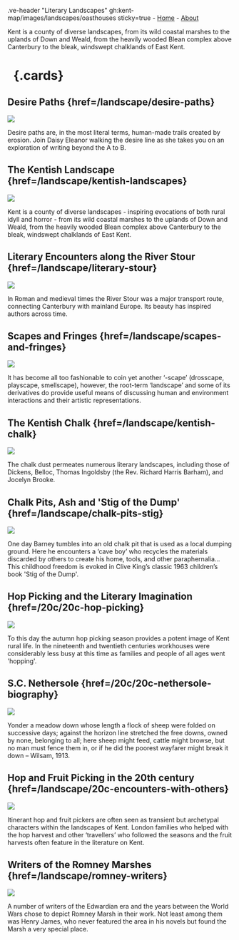.ve-header "Literary Landscapes" gh:kent-map/images/landscapes/oasthouses sticky=true
    - [Home](/)
    - [About](/about)

Kent is a county of diverse landscapes, from its wild coastal marshes to the uplands of Down and Weald, from the heavily wooded Blean complex above Canterbury to the bleak, windswept chalklands of East Kent.

# &nbsp; {.cards}

## Desire Paths {href=/landscape/desire-paths}

![](https://iiif.juncture-digital.org/thumbnail?url=https://stor.artstor.org/stor/f3b14ae4-f42e-4faf-aaea-1da8b379b2de)

Desire paths are, in the most literal terms, human-made trails created by erosion. Join Daisy Eleanor walking the desire line as she takes you on an exploration of writing beyond the A to B.

## The Kentish Landscape {href=/landscape/kentish-landscapes}

![](https://iiif.juncture-digital.org/thumbnail?url=https://raw.githubusercontent.com/kent-map/kent/main/landscape/images/IMG_3010.JPG)

Kent is a county of diverse landscapes - inspiring evocations of both rural idyll and horror - from its wild coastal marshes to the uplands of Down and Weald, from the heavily wooded Blean complex above Canterbury to the bleak, windswept chalklands of East Kent.

## Literary Encounters along the River Stour {href=/landscape/literary-stour}

![](https://iiif.juncture-digital.org/thumbnail?url=https://stor.artstor.org/stor/30a9f8ca-133f-4f7f-a06a-4fa9706fe86e)

In Roman and medieval times the River Stour was a major transport route, connecting Canterbury with mainland Europe. Its beauty has inspired authors across time.

## Scapes and Fringes {href=/landscape/scapes-and-fringes}

![](https://iiif.juncture-digital.org/thumbnail?url=https://raw.githubusercontent.com/kent-map/kent/main/landscape/images/HopbinMJC.jpg)

It has become all too fashionable to coin yet another ‘-scape’ (drosscape, playscape, smellscape), however, the root-term ‘landscape’ and some of its derivatives do provide useful means of discussing human and environment interactions and their artistic representations.

## The Kentish Chalk {href=/landscape/kentish-chalk}

![](https://iiif.juncture-digital.org/thumbnail?url=https://raw.githubusercontent.com/kent-map/kent/main/landscape/images/IMG_2985.JPG)

The chalk dust permeates numerous literary landscapes, including those of Dickens, Belloc, Thomas Ingoldsby (the Rev. Richard Harris Barham), and Jocelyn Brooke.

## Chalk Pits, Ash and 'Stig of the Dump' {href=/landscape/chalk-pits-stig}

![](https://iiif.juncture-digital.org/thumbnail?url=https://raw.githubusercontent.com/kent-map/kent/main/landscape/images/IMG_2546.JPG)

One day Barney tumbles into an old chalk pit that is used as a local dumping ground. Here he encounters a ‘cave boy’ who recycles the materials discarded by others to create his home, tools, and other paraphernalia... This childhood freedom is evoked in Clive King’s classic 1963 children’s book 'Stig of the Dump'.
 
## Hop Picking and the Literary Imagination {href=/20c/20c-hop-picking}

![](https://iiif.juncture-digital.org/thumbnail?url=https://raw.githubusercontent.com/kent-map/kent/main/20c/images/IllustratedhoppingMJC1.JPG)

To this day the autumn hop picking season provides a potent image of Kent rural life. In the nineteenth and twentieth centuries workhouses were considerably less busy at this time as families and people of all ages went 'hopping'.

## S.C. Nethersole {href=/20c/20c-nethersole-biography}

![](https://iiif.juncture-digital.org/thumbnail?url=https://stor.artstor.org/stor/d482e3aa-6764-4b23-92a9-693be7b2934d)

Yonder a meadow down whose length a flock of sheep were folded on successive days; against the horizon line stretched the free downs, owned by none, belonging to all; here sheep might feed, cattle might browse, but no man must fence them in, or if he did the poorest wayfarer might break it down – Wilsam, 1913.

## Hop and Fruit Picking in the 20th century {href=/landscape/20c-encounters-with-others}

![](https://iiif.juncture-digital.org/thumbnail?url=https://stor.artstor.org/stor/8b2c869f-fca1-462c-9f35-0ec431e15266)

Itinerant hop and fruit pickers are often seen as transient but archetypal characters within the landscapes of Kent. London families who helped with the hop harvest and other ‘travellers’ who followed the seasons and the fruit harvests often feature in the literature on Kent.

## Writers of the Romney Marshes {href=/landscape/romney-writers}

![](https://iiif.juncture-digital.org/thumbnail?url=https://upload.wikimedia.org/wikipedia/commons/9/98/Harold_Gilman_-_Romney_Marsh_-_B1975.4.329_-_Yale_Center_for_British_Art.jpg)

A number of writers of the Edwardian era and the years between the World Wars chose to depict Romney Marsh in their work. Not least among them was Henry James, who never featured the area in his novels but found the Marsh a very special place. 
